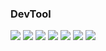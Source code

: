 ### DevTool
![](https://img.shields.io/badge/IDE-Replit-red?style=flat-square) ![](https://img.shields.io/badge/IDE-IntelliJ-blueviolet?style=flat-square) ![](https://img.shields.io/badge/IDE-PyCarm-brightgreen?style=flat-square) ![](https://img.shields.io/badge/Language-Python-blue?style=flat-square) ![](https://img.shields.io/badge/Language-Java-red?style=flat-square) ![](https://img.shields.io/badge/Text%20Editor-Sublime%20Text-yellow?style=flat-square) ![](https://img.shields.io/badge/Text%20Editor-VSCode-blue?style=flat-square)

<!--
**x200706/x200706** is a ✨ _special_ ✨ repository because its `README.md` (this file) appears on your GitHub profile.

Here are some ideas to get you started:

- 🔭 I’m currently working on ...
- 🌱 I’m currently learning ...
- 👯 I’m looking to collaborate on ...
- 🤔 I’m looking for help with ...
- 💬 Ask me about ...
- 📫 How to reach me: ...
- 😄 Pronouns: ...
- ⚡ Fun fact: ...
-->
